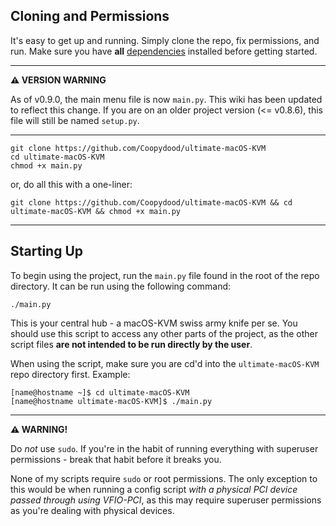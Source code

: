 ## Cloning and Permissions
It's easy to get up and running. Simply clone the repo, fix permissions, and run.
Make sure you have **all** [dependencies](https://github.com/Coopydood/ultimate-macOS-KVM/blob/main/README.md#requirements) installed before getting started.

***

**⚠ VERSION WARNING**

As of v0.9.0, the main menu file is now `main.py`. This wiki has been updated to reflect this change.
If you are on an older project version (<= v0.8.6), this file will still be named `setup.py`.
***

```
git clone https://github.com/Coopydood/ultimate-macOS-KVM
cd ultimate-macOS-KVM
chmod +x main.py
```
or, do all this with a one-liner:
```
git clone https://github.com/Coopydood/ultimate-macOS-KVM && cd ultimate-macOS-KVM && chmod +x main.py
```

***

## Starting Up
To begin using the project, run the `main.py` file found in the root of the repo directory. It can be run using the following command:
```
./main.py
```
This is your central hub - a macOS-KVM swiss army knife per se. You should use this script to access any other parts of the project, as the other script files **are not intended to be run directly by the user**.

When using the script, make sure you are cd'd into the `ultimate-macOS-KVM` repo directory first. Example:
```
[name@hostname ~]$ cd ultimate-macOS-KVM
[name@hostname ultimate-macOS-KVM]$ ./main.py
```

***
**⚠ WARNING!**

Do *not* use `sudo`. If you're in the habit of running everything with superuser permissions - break that habit before it breaks you.

None of my scripts require `sudo` or root permissions. The only exception to this would be when running a config script *with a physical PCI device passed through using VFIO-PCI*, as this may require superuser permissions as you're dealing with physical devices.
